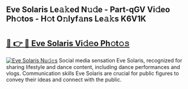 ## Eve Solaris Le𝚊𝚔ed N𝚞𝚍e - Part-qGV Vi𝚍eo Ph𝚘tos - H𝚘t O𝚗lyf𝚊ns Le𝚊𝚔s K6V1K

# <h2><a href="http://hf5xigx.feru.top/?c=Eve+Solaris">🔗 👉 🔴 Eve Solaris Vi𝚍𝚎o Ph𝚘t𝚘𝚜</a></h2>

[![Eve Solaris Nu𝚍𝚎s](https://i.imgur.com/0TWrTi3.gif)](http://hf5xigx.feru.top/?c=Eve+Solaris)
Social media sensation Eve Solaris, recognized for sharing lifestyle and dance content, including dance performances and vlogs. Communication skills Eve Solaris are crucial for public figures to convey their ideas and connect with the public. 
